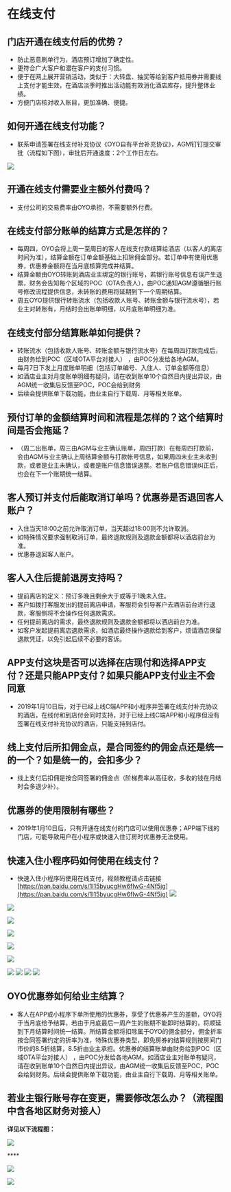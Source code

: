 # 在线支付

## **门店开通在线支付后的优势？**

* 防止恶意刷单行为，酒店预订增加了确定性。
* 更符合广大客户和潜在客户的支付习惯。
* 便于在网上展开营销活动，类似于：大转盘、抽奖等给到客户抵用券并需要线上支付才能生效，在酒店淡季时推出活动能有效消化酒店库存，提升整体业绩。
* 方便门店核对收入账目，更加准确、便捷。

## **如何开通在线支付功能？**

* 联系申请签署在线支付补充协议《OYO自有平台补充协议》，AGM钉钉提交审批（流程如下图），审批后开通速度：2个工作日左右。

![](../.gitbook/assets/image%20%28183%29.png)

## **开通在线支付需要业主额外付费吗？**

* 支付公司的交易费率由OYO承担，不需要额外付费。

## **在线支付部分账单的结算方式是怎样的？**

* 每周四，OYO会将上周一至周日的客人在线支付款结算给酒店（以客人的离店时间为准），结算金额在订单金额基础上扣除佣金部分。若订单中有使用优惠券，优惠券金额将在当月底核算完成并结算。
* 结算金额由OYO转账到酒店业主绑定的银行账号，若银行账号信息有误产生退票，财务会告知每个区域的POC（OTA负责人），由POC通知AGM遵循银行账号修改流程提供信息，未转账的费用将延期到下一个周期结算。
* 周五OYO提供银行转账流水（包括收款人账号、转账金额与银行流水号），若业主对转账有，月结时会出账单明细，以月底账单明细为准。

## **在线支付部分结算账单如何提供？**

* 转账流水（包括收款人账号、转账金额与银行流水号）在每周四打款完成后，由财务给到POC（区域OTA平台对接人） ，由POC分发给各地AGM。
* 每月7日下发上月度账单明细（包括订单编号、入住人、订单金额等信息）
* 如酒店业主对月度账单明细有疑问，请在收到账单10个自然日内提出异议，由AGM统一收集后反馈至POC，POC会给到财务
* 后续会提供账单下载功能，由业主自行下载周、月等相关账单。

## **预付订单的金额结算时间和流程是怎样的？这个结算时间是否会拖延？**

* （周二出账单，周三由AGM与业主确认账单，周四打款）在每周四打款前，会由AGM与业主确认上周结算金额与打款帐号信息，如果周四未业主未收到款，或者是业主未确认，或者是账户信息错误退票。若账户信息错误纠正后，也会在下一个账期统一结算。

## **客人预订并支付后能取消订单吗？优惠券是否退回客人账户？**

* 入住当天18:00之前允许取消订单，当天超过18:00则不允许取消。
* 如特殊情况要求强制取消订单，最终退款规则及退款金额都将以酒店前台为准。
* 优惠券退回客人账户。

## **客人入住后提前退房支持吗？**

* 提前离店的定义：预订多晚且剩余大于或等于1晚未入住。
* 客户如拨打客服发出的提前离店申请，客服将会引导客户去酒店前台进行退款，客服侧将不会操作任何退款需求。
* 任何提前离店的需求，最终退款规则及退款金额都将以酒店前台为准。
* 如客户发起提前离店退款需求，如酒店最终操作退款给到客户，烦请酒店保留退款凭证，以免引起后续不必要的客诉。

## **APP支付这块是否可以选择在店现付和选择APP支付？还是只能APP支付？如果只能APP支付业主不会同意**

* 2019年1月10日后，对于已经上线C端APP和小程序并签署在线支付补充协议的酒店，在线付和到店付会同时支持，对于已经上线C端APP和小程序但没有签署在线支付补充协议的酒店，只能支持到店付。

## **线上支付后所扣佣金点，是合同签约的佣金点还是统一的一个？如是统一的，会扣多少？**

* 线上支付后扣佣是按合同签署的佣金点（阶梯费率从高征收，多收的钱在月结时会多退少补）。

##  **优惠券的使用限制有哪些？**

* 2019年1月10日后，只有开通在线支付的门店可以使用优惠券；APP端下线的门店，可能导致用户在小程序或快速入住订房时优惠券无法使用。

## **快速入住小程序码如何使用在线支付？**

* 快速入住小程序码使用在线支付，视频教程请点击链接[https://pan.baidu.com/s/1I15byucgHw6fIwG-4Nf5jg](https://pan.baidu.com/s/1I15byucgHw6fIwG-4Nf5jg) ![](https://uploader.shimo.im/f/fJX7CoKceQwl8KkH.jpg!thumbnail) 

![](../.gitbook/assets/image%20%28147%29.png)

![](../.gitbook/assets/image%20%2866%29.png)

![](../.gitbook/assets/image%20%28299%29.png)

![](../.gitbook/assets/image%20%28309%29.png)

![](../.gitbook/assets/image%20%2850%29.png)

![](https://uploader.shimo.im/f/uTN19MFhjIY51wrh.jpg!thumbnail) ![](https://uploader.shimo.im/f/33SIPLP9FfoBm1bI.jpg!thumbnail) ![](https://uploader.shimo.im/f/eKiK6o0PyF8CxtSf.jpg!thumbnail) ![](https://uploader.shimo.im/f/BWv12qvQK1kBGuwe.jpg!thumbnail)

## **OYO优惠券如何给业主结算？**

* 客人在APP或小程序下单所使用的优惠券，享受了优惠券产生的差额，OYO将于当月底给予结算，若由于月底最后一周产生的账期不能即时结算的，将顺延到下月结算时间统一结算。所结算金额将扣除属于OYO的佣金部分，佣金折率按合同签署约定的折率为准，特殊优惠券类型，即免房券的结算规则按房间门市价的8.5折结算，8.5折由业主承担。优惠券的结算账单由财务给到POC（区域OTA平台对接人） ，由POC分发给各地AGM。如酒店业主对账单有疑问，请在收到账单10个自然日内提出异议，由AGM统一收集后反馈至POC，POC会给到财务。后续会提供账单下载功能，由业主自行下载周、月等相关账单。

## **若业主银行账号存在变更，需要修改怎么办？（流程图中含各地区财务对接人）**

**详见以下流程图：**

![](../.gitbook/assets/image%20%28168%29.png)

\*\*\*\*

![](https://uploader.shimo.im/f/SxmLEJhp8VsZKWOJ.jpg!thumbnail)

![](https://uploader.shimo.im/f/K2xbvzgHv0YdrUR9.jpg!thumbnail)


